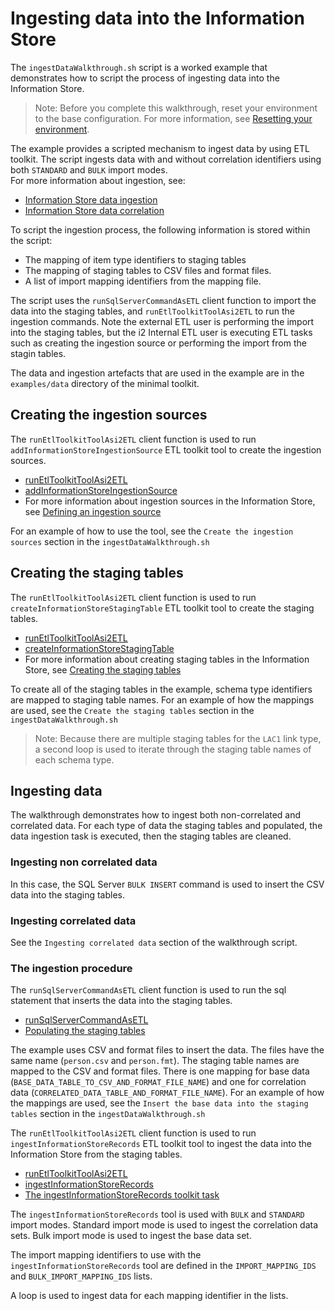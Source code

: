 # Ingesting data into the Information Store

The `ingestDataWalkthrough.sh` script is a worked example that demonstrates how to script the process of ingesting data into the Information Store.

> Note: Before you complete this walkthrough, reset your environment to the base configuration. For more information, see [Resetting your environment](../reset_walkthroughs.md).

The example provides a scripted mechanism to ingest data by using ETL toolkit. The script ingests data with and without correlation identifiers using both `STANDARD` and `BULK` import modes.  
For more information about ingestion, see:
- [Information Store data ingestion](https://www.ibm.com/support/knowledgecenter/SSXVTH_4.3.2/com.ibm.i2.iap.admin.ingestion.doc/data_ingestion.html) 
- [Information Store data correlation](https://www.ibm.com/support/knowledgecenter/SSXVTH_4.3.2/com.ibm.i2.iap.admin.correlation.doc/c_correlation_intro.html)

To script the ingestion process, the following information is stored within the script:  

* The mapping of item type identifiers to staging tables
* The mapping of staging tables to CSV files and format files.
* A list of import mapping identifiers from the mapping file.

The script uses the `runSqlServerCommandAsETL` client function to import the data into the staging tables, and `runEtlToolkitToolAsi2ETL` to run the ingestion commands.
Note the external ETL user is performing the import into the staging tables, but the i2 Internal ETL user is executing ETL tasks such as creating the ingestion source or performing the import from the stagin tables.

The data and ingestion artefacts that are used in the example are in the `examples/data` directory of the minimal toolkit. 

## Creating the ingestion sources

The `runEtlToolkitToolAsi2ETL` client function is used to run `addInformationStoreIngestionSource` ETL toolkit tool to create the ingestion sources.
* [runEtlToolkitToolAsi2ETL](../tools%20and%20functions/client_functions.md#runetltoolkittoolasi2etl)
* [addInformationStoreIngestionSource](../tools%20and%20functions/etl_tools.md#add-information-store-ingestion-source)
* For more information about ingestion sources in the Information Store, see [Defining an ingestion source](https://www.ibm.com/support/knowledgecenter/SSXVTH_4.3.2/com.ibm.i2.iap.admin.ingestion.doc/define_ingestion_source.html)

For an example of how to use the tool, see the `Create the ingestion sources` section in the `ingestDataWalkthrough.sh`

## Creating the staging tables

The `runEtlToolkitToolAsi2ETL` client function is used to run `createInformationStoreStagingTable` ETL toolkit tool to create the staging tables.
* [runEtlToolkitToolAsi2ETL](../tools%20and%20functions/client_functions.md#runetltoolkittoolasi2etl)
* [createInformationStoreStagingTable](../tools%20and%20functions/etl_tools.md#create-information-store-staging-table)
* For more information about creating staging tables in the Information Store, see [Creating the staging tables](https://www.ibm.com/support/knowledgecenter/SSXVTH_4.3.2/com.ibm.i2.iap.admin.ingestion.doc/create_staging_stables.html)

To create all of the staging tables in the example, schema type identifiers are mapped to staging table names. For an example of how the mappings are used, see the `Create the staging tables` section in the `ingestDataWalkthrough.sh`

> Note: Because there are multiple staging tables for the `LAC1` link type, a second loop is used to iterate through the staging table names of each schema type.

## Ingesting data

The walkthrough demonstrates how to ingest both non-correlated and correlated data.
For each type of data the staging tables and populated, the data ingestion task is executed, then the staging tables are cleaned.

### Ingesting non correlated data

In this case, the SQL Server `BULK INSERT` command is used to insert the CSV data into the staging tables.

### Ingesting correlated data

See the `Ingesting correlated data` section of the walkthrough script. 

### The ingestion procedure

The `runSqlServerCommandAsETL` client function is used to run the sql statement that inserts the data into the staging tables.
* [runSqlServerCommandAsETL](../tools%20and%20functions/client_functions.md#runsqlservercommandasetl)
* [Populating the staging tables](https://www.ibm.com/support/knowledgecenter/SSXVTH_4.3.2/com.ibm.i2.iap.admin.ingestion.doc/c_stage_data.html)

The example uses CSV and format files to insert the data. The files have the same name (`person.csv` and `person.fmt`). The staging table names are mapped to the CSV and format files. There is one mapping for base data (`BASE_DATA_TABLE_TO_CSV_AND_FORMAT_FILE_NAME`) and one for correlation data (`CORRELATED_DATA_TABLE_AND_FORMAT_FILE_NAME`).
For an example of how the mappings are used, see the `Insert the base data into the staging tables` section in the `ingestDataWalkthrough.sh`

The `runEtlToolkitToolAsi2ETL` client function is used to run `ingestInformationStoreRecords` ETL toolkit tool to ingest the data into the Information Store from the staging tables.
* [runEtlToolkitToolAsi2ETL](../tools%20and%20functions/client_functions.md#runetltoolkittoolasi2etl)
* [ingestInformationStoreRecords](../tools%20and%20functions/etl_tools.md#ingest-information-store-records)
* [The ingestInformationStoreRecords toolkit task](https://www.ibm.com/support/knowledgecenter/SSXVTH_4.3.2/com.ibm.i2.iap.admin.ingestion.doc/ingestion_command.html)

The `ingestInformationStoreRecords` tool is used with `BULK` and `STANDARD` import modes. Standard import mode is used to ingest the correlation data sets.
Bulk import mode is used to ingest the base data set.

The import mapping identifiers to use with the `ingestInformationStoreRecords` tool are defined in the `IMPORT_MAPPING_IDS` and `BULK_IMPORT_MAPPING_IDS` lists.

A loop is used to ingest data for each mapping identifier in the lists. 